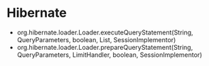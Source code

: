 # Hibernate

- org.hibernate.loader.Loader.executeQueryStatement(String, QueryParameters, boolean, List, SessionImplementor)
- org.hibernate.loader.Loader.prepareQueryStatement(String, QueryParameters, LimitHandler, boolean, SessionImplementor)
